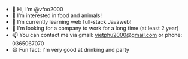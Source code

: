 - 👋 Hi, I’m @vfoo2000
- 👀 I’m interested in food and animals!
- 🌱 I’m currently learning web full-stack Javaweb!
- 💞️ I'm looking for a company to work for a long time (at least 2 year)
- 📫 You can contact me via gmail: vietphu2000@gmail.com or phone: 0365067070
- 😄 Fun fact: I'm very good at drinking and party

<!---
vfoo2000/vfoo2000 is a ✨ special ✨ repository because its `README.md` (this file) appears on your GitHub profile.
You can click the Preview link to take a look at your changes.
--->
